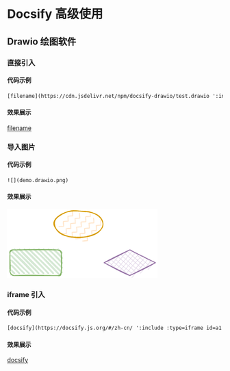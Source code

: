 # Docsify 高级使用

## Drawio 绘图软件

### 直接引入

#### 代码示例

```txt
[filename](https://cdn.jsdelivr.net/npm/docsify-drawio/test.drawio ':include :type=code')
```

#### 效果展示

[filename](../../img/drawio/test.drawio ':include :type=code')

### 导入图片

#### 代码示例

```txt
![](demo.drawio.png)
```

#### 效果展示

![](../../img/drawio/demo.drawio.png)

### iframe 引入

#### 代码示例

```txt
[docsify](https://docsify.js.org/#/zh-cn/ ':include :type=iframe id=a1 width=100% height=400px')
```

#### 效果展示

[docsify](../../img/drawio/demo.drawio.png ':include :type=iframe id=a1 width=100% height=400px')
